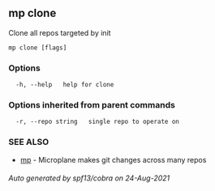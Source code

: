 ## mp clone

Clone all repos targeted by init

```
mp clone [flags]
```

### Options

```
  -h, --help   help for clone
```

### Options inherited from parent commands

```
  -r, --repo string   single repo to operate on
```

### SEE ALSO

* [mp](mp.md)	 - Microplane makes git changes across many repos

###### Auto generated by spf13/cobra on 24-Aug-2021
